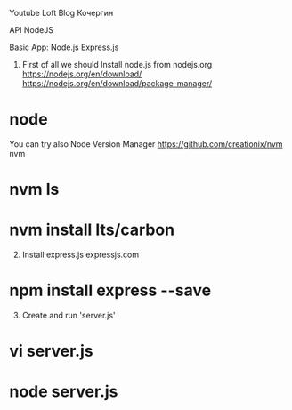 Youtube
Loft Blog
Кочергин

API NodeJS

Basic App: Node.js Express.js

1. First of all we should 
Install node.js from nodejs.org
https://nodejs.org/en/download/
https://nodejs.org/en/download/package-manager/
# node

You can try also Node Version Manager
https://github.com/creationix/nvm
nvm
# nvm ls
# nvm install lts/carbon

2. Install express.js
expressjs.com
# npm install express --save

3. Create and run 'server.js'
# vi server.js
# node server.js
